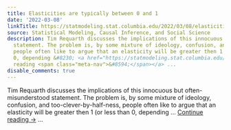 ```yaml
---
title: Elasticities are typically between 0 and 1
date: '2022-03-08'
linkTitle: https://statmodeling.stat.columbia.edu/2022/03/08/elasticities-are-typically-between-0-and-1/
source: Statistical Modeling, Causal Inference, and Social Science
description: Tim Requarth discusses the implications of this innocuous but often-misunderstood
  statement. The problem is, by some mixture of ideology, confusion, and too-clever-by-half-ness,
  people often like to argue that an elasticity will be greater then 1 (or less than
  0, depending &#8230; <a href="https://statmodeling.stat.columbia.edu/2022/03/08/elasticities-are-typically-between-0-and-1/">Continue
  reading <span class="meta-nav">&#8594;</span></a> ...
disable_comments: true
---
```

Tim Requarth discusses the implications of this innocuous but often-misunderstood statement. The problem is, by some mixture of ideology, confusion, and too-clever-by-half-ness, people often like to argue that an elasticity will be greater then 1 (or less than 0, depending &#8230; <a href="https://statmodeling.stat.columbia.edu/2022/03/08/elasticities-are-typically-between-0-and-1/">Continue reading <span class="meta-nav">&#8594;</span></a> ...